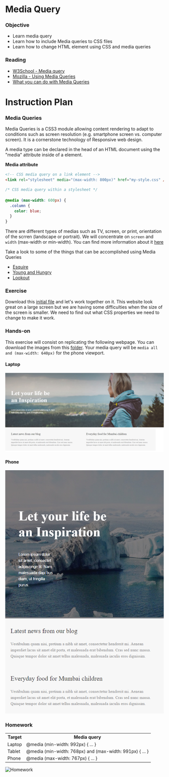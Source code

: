 # Media Query

### Objective

* Learn media query
* Learn how to include Media queries to CSS files
* Learn how to change HTML element using CSS and media queries

### Reading

* [W3School - Media query](http://www.w3schools.com/cssref/css3_pr_mediaquery.asp)
* [Mozilla - Using Media Queries](https://developer.mozilla.org/en-US/docs/Web/CSS/Media_Queries/Using_media_queries)
* [What you can do with Media Queries](http://mediaqueri.es/)

# Instruction Plan

### Media Queries

Media Queries is a CSS3 module allowing content rendering to adapt to conditions such as screen resolution (e.g. smartphone screen vs. computer screen). It is a cornerstone technology of Responsive web design.

A media type can be declared in the head of an HTML document using the "media" attribute inside of a <link> element. 

**Media attribute**

```html
<!-- CSS media query on a link element -->
<link rel="stylesheet" media="(max-width: 800px)" href="my-style.css" />
```

```css
/* CSS media query within a stylesheet */

@media (max-width: 600px) {
  .column {
    color: blue;
  }
}
```
There are different types of medias such as TV, screen, or print, orientation of the scrren (landscape or portrait). We will concentrate on `screen` and `width` (max-width or min-width). You can find more information about it [here](http://cssmediaqueries.com/what-are-css-media-queries.html)

Take a look to some of the things that can be accomplished using Media Queries

* [Esquire](http://www.esquire.co.uk)
* [Young and Hungry](http://youngandhungry.co/)
* [Lookout](https://www.lookout.com/)

### Exercise

Download this [initial file](https://github.com/AustinCodingAcademy/HTMLIntroductory/raw/master/archives/11/exercise/enemy.zip) and let's work together on it. This website look great on a large screen but we are having some difficulties when the size of the screen is smaller. We need to find out what CSS properties we need to change to make it work.

### Hands-on

This exercise will consist on replicating the following webpage. You can download the images from this [folder](https://github.com/AustinCodingAcademy/HTMLIntroductory/raw/master/archives/11/exercise/change.zip). Your media query will be `media all and (max-width: 640px)` for the phone viewport.

#### Laptop

![Phone viewport](../images/11/laptop.jpg)

#### Phone

![Laptop viewport](../images/11/phone.jpg)

### Homework

<table>
    <tr>
        <th>Target</th>
        <th>Media query</th>
    </tr>
    <tr>
        <td>Laptop</td>
        <td>@media (min-width: 992px) { ... }</td>
    </tr>
    <tr>
        <td>Tablet</td>
        <td>@media (min-width: 768px) and (max-width: 991px) { ... }</td>
    </tr>
    <tr>
        <td>Phone</td>
        <td>@media (max-width: 767px) { ... }</td>
    </tr>
</table>

![Homework](../images/11/homework.jpg)
